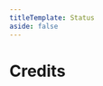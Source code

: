 ```yaml
---
titleTemplate: Status
aside: false
---
```


# Credits

<Credits :credits="credits"/>

<script setup>
const credits = [
  {
    element: { name: "Tatar translation" },
    name: {
      name: "Amirhan-Taipovjan-Greatest-I",
      link: "https://github.com/Amirhan-Taipovjan-Greatest-I",
    },
  },
  {
    element: { name: "Spanish translation" },
    name: {
      name: "DMike85",
      link: "https://github.com/DMike85",
    },
  },
  {
    element: { name: "Russian translation" },
    name: {
      name: "Rozbiynk",
      link: "https://github.com/Rozbiynk",
    },
  },
  {
    element: { name: "Japanese translation" },
    name: {
      name: "kuragehime",
      link: "https://github.com/kuragehimekurara1",
    },
  },
  {
    element: { name: "Arabic translation" },
    name: {
      name: "mikoseru",
      link: "https://github.com/mikoseru",
    },
  },
  {
    element: { name: "Turkish translation" },
    name: {
      name: "Emirhan Pişgin",
      link: "https://github.com/emirhanpisgin",
    },
  }
];
</script>
